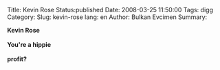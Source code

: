 Title: Kevin Rose
Status:published
Date: 2008-03-25 11:50:00
Tags: digg
Category: 
Slug: kevin-rose
lang: en
Author: Bulkan Evcimen
Summary: 

<span style="font-weight:bold;">Kevin Rose<br /><br />You're a hippie<br /><br />profit?</span><br /><br /><a href="http://digg.com/apple/Kevin_Rose_Eats_Funny_Red_Pills_Again_Predicts_iPhone_3G"></a>
